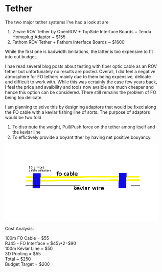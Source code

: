 # Tether

The two major tether systems I've had a look at are

1. 2-wire ROV Tether by OpenROV + TopSide Interface Boards + Tenda Homeplug Adaptor ~ $155
2. Fathom ROV Tether +  Fathom Interface Boards ~ $1600

While the first one is badwidth limitations, the latter is too expensive to fit into out budget.

I hae read several blog posts about testing with fiber optic cable as an ROV tether but unfortunately no results are posted. Overall, I did feel a negative atmosphere for FO tethers mainly due to them being expensive, delicate and difficult to work with. While this was certainly the case few years back, I feel the price and avaibility and tools now avaible are much cheaper and hence this option can be considered. There still remains the problem of FO being too delicate.

I am planning to solve this by designing adaptors that would be fixed along the FO cable with a kevlar fishing line of sorts. The purpose of adaptors would be two fold

1. To distribute the weight, Pull/Push force on the tether among itself and the kevlar line
2. To effictively provide a  boyant tther by having net positive bouyancy. 

![](/assets/tether.png)

Cost Analysis:

100m FO Cable = $55  
RJ45 - FO Interface = $45\*2=$90  
100m Kevlar Line = $50  
3D Printing = $55  
Total ~ $250  
Budget Target = $200

